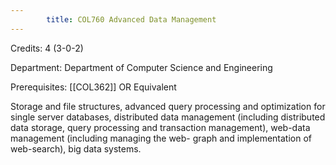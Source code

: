 ```yaml
---
        title: COL760 Advanced Data Management
---
```

Credits: 4 (3-0-2)

Department: Department of Computer Science and Engineering

Prerequisites: [[COL362]] OR Equivalent

Storage and file structures, advanced query processing and optimization for single server databases, distributed data management (including distributed data storage, query processing and transaction management), web-data management (including managing the web- graph and implementation of web-search), big data systems.